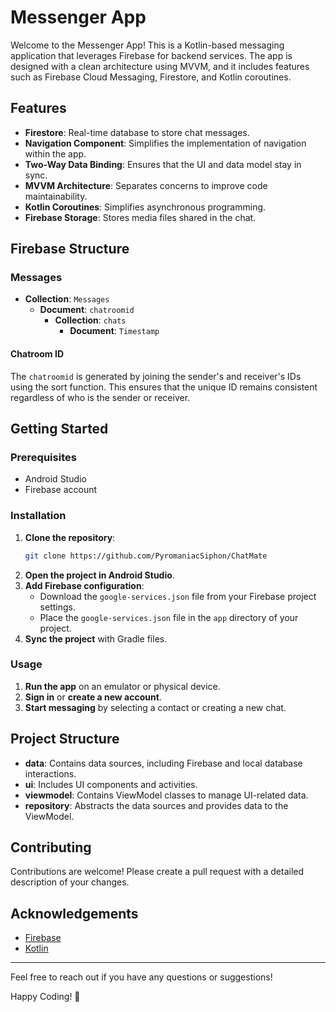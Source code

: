 # Messenger App

Welcome to the Messenger App! This is a Kotlin-based messaging application that leverages Firebase for backend services. The app is designed with a clean architecture using MVVM, and it includes features such as Firebase Cloud Messaging, Firestore, and Kotlin coroutines.

## Features

- **Firestore**: Real-time database to store chat messages.
- **Navigation Component**: Simplifies the implementation of navigation within the app.
- **Two-Way Data Binding**: Ensures that the UI and data model stay in sync.
- **MVVM Architecture**: Separates concerns to improve code maintainability.
- **Kotlin Coroutines**: Simplifies asynchronous programming.
- **Firebase Storage**: Stores media files shared in the chat.

## Firebase Structure

### Messages

- **Collection**: `Messages`
  - **Document**: `chatroomid`
    - **Collection**: `chats`
      - **Document**: `Timestamp`

#### Chatroom ID

The `chatroomid` is generated by joining the sender's and receiver's IDs using the sort function. This ensures that the unique ID remains consistent regardless of who is the sender or receiver.

## Getting Started

### Prerequisites

- Android Studio
- Firebase account

### Installation

1. **Clone the repository**:
   ```bash
   git clone https://github.com/PyromaniacSiphon/ChatMate
   ```
2. **Open the project in Android Studio**.
3. **Add Firebase configuration**:
   - Download the `google-services.json` file from your Firebase project settings.
   - Place the `google-services.json` file in the `app` directory of your project.
4. **Sync the project** with Gradle files.

### Usage

1. **Run the app** on an emulator or physical device.
2. **Sign in** or **create a new account**.
3. **Start messaging** by selecting a contact or creating a new chat.

## Project Structure

- **data**: Contains data sources, including Firebase and local database interactions.
- **ui**: Includes UI components and activities.
- **viewmodel**: Contains ViewModel classes to manage UI-related data.
- **repository**: Abstracts the data sources and provides data to the ViewModel.

## Contributing

Contributions are welcome! Please create a pull request with a detailed description of your changes.


## Acknowledgements

- [Firebase](https://firebase.google.com/)
- [Kotlin](https://kotlinlang.org/)

---

Feel free to reach out if you have any questions or suggestions!

Happy Coding! 🚀

